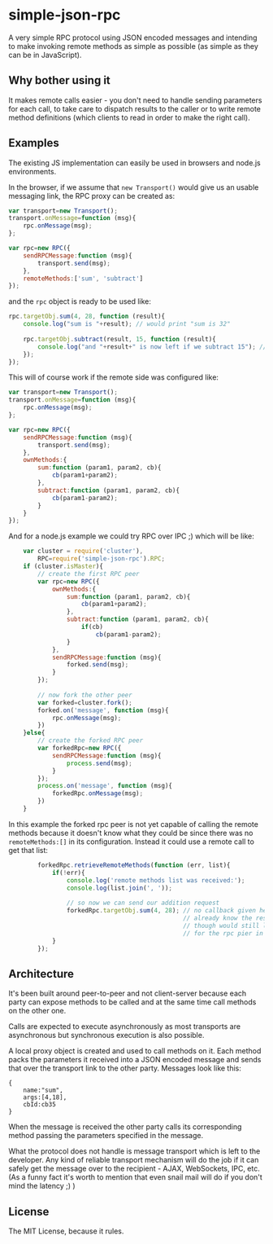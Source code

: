 simple-json-rpc
===============

A very simple RPC protocol using JSON encoded messages and intending to make invoking remote methods as simple as possible (as simple as they can be in JavaScript).

## Why bother using it

It makes remote calls easier - you don't need to handle sending parameters for each call, to take care to dispatch results to the caller or to write remote method definitions (which clients to read in order to make the right call).

## Examples

The existing JS implementation can easily be used in browsers and node.js environments.

In the browser, if we assume that `new Transport()` would give us an usable messaging link, the RPC proxy can be created as:

```javascript
var transport=new Transport();
transport.onMessage=function (msg){
	rpc.onMessage(msg);
};

var rpc=new RPC({
	sendRPCMessage:function (msg){
		transport.send(msg);
	},
	remoteMethods:['sum', 'subtract']
});
``` 

and the `rpc` object is ready to be used like:

```javascript
rpc.targetObj.sum(4, 28, function (result){
	console.log("sum is "+result); // would print "sum is 32"
	
	rpc.targetObj.subtract(result, 15, function (result){
		console.log("and "+result+" is now left if we subtract 15"); // would print "and 17 is now left if we subtract 15"
	});
});
```

This will of course work if the remote side was configured like:

```javascript
var transport=new Transport();
transport.onMessage=function (msg){
	rpc.onMessage(msg);
};

var rpc=new RPC({
	sendRPCMessage:function (msg){
		transport.send(msg);
	},
	ownMethods:{
		sum:function (param1, param2, cb){
			cb(param1+param2);
		},
		subtract:function (param1, param2, cb){
			cb(param1-param2);
		}
	}
});
```

And for a node.js example we could try RPC over IPC ;) which will be like:
``` javascript
	var cluster = require('cluster'),
		RPC=require('simple-json-rpc').RPC;
	if (cluster.isMaster){
		// create the first RPC peer
		var rpc=new RPC({
			ownMethods:{
				sum:function (param1, param2, cb){
					cb(param1+param2);
				},
				subtract:function (param1, param2, cb){
					if(cb)
						cb(param1-param2);
				}
			},
			sendRPCMessage:function (msg){
				forked.send(msg);
			}
		});
		
		// now fork the other peer
		var forked=cluster.fork();
		forked.on('message', function (msg){
			rpc.onMessage(msg);
		})
	}else{
		// create the forked RPC peer
		var forkedRpc=new RPC({
			sendRPCMessage:function (msg){
				process.send(msg);
			}
		});
		process.on('message', function (msg){
			forkedRpc.onMessage(msg);
		})
	}
```

In this example the forked rpc peer is not yet capable of calling the remote methods because it doesn't know what they could be since there was no `remoteMethods:[]` in its configuration. Instead it could use a remote call to get that list:
```javascript
		forkedRpc.retrieveRemoteMethods(function (err, list){
			if(!err){
				console.log('remote methods list was received:');
				console.log(list.join(', '));
				
				// so now we can send our addition request
				forkedRpc.targetObj.sum(4, 28); // no callback given here because this time we probably 
												// already know the result will be 32 
												// though would still like to leave this as an exercise 
												// for the rpc pier in the master process ;) 
			}
		});
```

## Architecture

It's been built around peer-to-peer and not client-server because each party can expose methods to be called and at the same time call methods on the other one.

Calls are expected to execute asynchronously as most transports are asynchronous but synchronous execution is also possible.

A local proxy object is created and used to call methods on it. Each method packs the parameters it received into a JSON encoded message and sends that over the transport link to the other party. Messages look like this:
```
{
	name:"sum",
	args:[4,18],
	cbId:cb35
}
```
When the message is received the other party calls its corresponding method passing the parameters specified in the message.

What the protocol does not handle is message transport which is left to the developer. Any kind of reliable transport mechanism will do the job if it can safely get the message over to the recipient - AJAX, WebSockets, IPC, etc. (As a funny fact it's worth to mention that even snail mail will do if you don't mind the latency ;) )

## License
The MIT License, because it rules.
